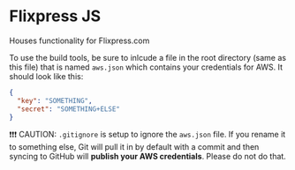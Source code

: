 # Flixpress JS

Houses functionality for Flixpress.com

To use the build tools, be sure to inlcude a file in the root directory (same as this file) that is named `aws.json` which contains your credentials for AWS. It should look like this:

```json
{
  "key": "SOMETHING",
  "secret": "SOMETHING+ELSE"
}
```

:exclamation::exclamation::exclamation: CAUTION: `.gitignore` is setup to ignore the `aws.json` file. If you rename it to something else, Git will pull it in by default with a commit and then syncing to GitHub will __publish your AWS credentials__. Please do not do that.